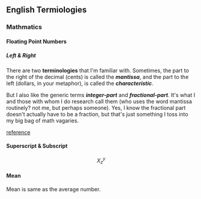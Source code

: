 ## English Termiologies

### Mathmatics

#### Floating Point Numbers

##### Left & Right

There are two **terminologies** that I'm familiar with. Sometimes, the part to the right of the decimal (cents) is called the ***mantissa***, and the part to the left (dollars, in your metaphor), is called the ***characteristic***.

But I also like the generic terms ***integer-part*** and ***fractional-part***. It's what I and those with whom I do research call them (who uses the word mantissa routinely? not me, but perhaps someone). Yes, I know the fractional part doesn't actually have to be a fraction, but that's just something I toss into my big bag of math vagaries.

[reference](https://math.stackexchange.com/questions/64042/what-are-the-numbers-before-and-after-the-decimal-point-referred-to-in-mathemati)

#### Superscript & Subscript

$$
X_z^{y}
$$

#### Mean

Mean is same as the average number.
